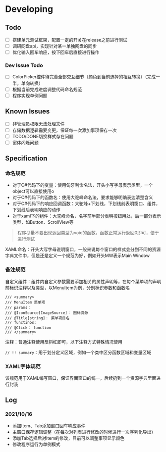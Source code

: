 # Developing

## Todo

- [ ] 搭建单元测试框架，配置一定的开关在release之前进行测试
- [ ] 调研网盘api，实现针对某一单独网盘的同步
- [ ] 优化输入回车响应，按下回车后直接进行操作

### Dev Issue Todo

- [ ] ColorPicker控件待完善全部交互细节（颜色到当前选择的相互转换）（完成一半，单向转换）
- [ ] 根据当前完成进度调整代码命名规范
- [ ] 程序实现单例问题

## Known Issues

- [ ] 非管理员权限无法处理文件
- [ ] 存储数据逻辑需要变更，保证每一次添加事项保存一次
- [ ] TODO/DONE切换样式存在问题
- [ ] 窗体闪烁问题

## Specification

### 命名规范

* 对于C#代码下的变量：使用匈牙利命名法，开头小写字母表示类型，一个object可以直接使用o
* 对于C#代码下的函数名：使用大驼峰命名法，要求能够明确表达清楚含义
* 对于C#代码下的响应回调函数：大驼峰+下划线，下划线前表明窗口、组件，下划线后表明响应的动作
* 对于xaml下的组件：大驼峰命名，名字前半部分表明按钮用处，后一部分表示类型，如Button、ScrollView等

> 程序尽量不要出现返回类型为void的函数，函数正常运行返回0即可，便于进行测试

XAML命名：开头大写字母说明窗口，一般来说每个窗口的样式会分到不同的资源字典文件中，但是还是定义一个规范为好，例如开头MW表示Main Window

### 备注规范

自定义组件：组件内自定义参数需要添加相关的属性声明等，在每个菜单项的声明前标识注释以及类型，以MenuItem为例，分别标识参数和函数名

```
/// <summary>
/// MenuItem 菜单项
/// params：
/// @IconSource[ImageSource]： 图标资源
/// @Title[string]： 菜单项目名
/// functinos:
/// @Click： function
/// </summary>
```

注释：普通注释使用反斜杠即可，以下注释方式特殊情况使用

`// !! summary`：用于划分定义区域，例如一个类中区分函数区域和变量区域

### XAML字体规范 

该规范用于XAML编写窗口，保证界面窗口的统一，后续扔到一个资源字典里面进行封装

## 

## Log

### 2021/10/16

* 添加Item、Tab添加窗口回车响应事件
* 主窗口保存逻辑调整（在每次对列表进行修改的时候进行一次序列化导出）
* 添加Tab选择后对Item的修改，目前可以调整事项显示颜色
* 修改程序运行为单例模式